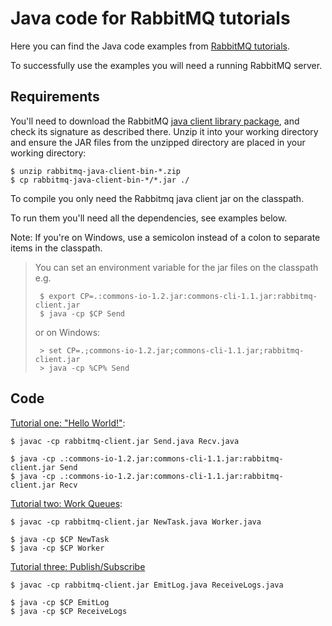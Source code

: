 # Java code for RabbitMQ tutorials

Here you can find the Java code examples from [RabbitMQ
tutorials](http://www.rabbitmq.com/getstarted.html).

To successfully use the examples you will need a running RabbitMQ server.

## Requirements

You'll need to download the RabbitMQ 
[java client library package](http://www.rabbitmq.com/java-client.html),
and check its signature as described there. 
Unzip it into your working directory and ensure the JAR files from the 
unzipped directory are placed in your working directory:

    $ unzip rabbitmq-java-client-bin-*.zip
    $ cp rabbitmq-java-client-bin-*/*.jar ./

To compile you only need the Rabbitmq java client jar on the classpath.

To run them you'll need all the dependencies, see examples below. 

Note: If you're on Windows, 
use a semicolon instead of a colon to separate items in the classpath.

> You can set an environment variable for the jar files on the classpath e.g.
>
>      $ export CP=.:commons-io-1.2.jar:commons-cli-1.1.jar:rabbitmq-client.jar
>      $ java -cp $CP Send
>
> or on Windows:
>
>      > set CP=.;commons-io-1.2.jar;commons-cli-1.1.jar;rabbitmq-client.jar
>      > java -cp %CP% Send

## Code

[Tutorial one: "Hello World!"](http://www.rabbitmq.com/tutorial-one-java.html):

    $ javac -cp rabbitmq-client.jar Send.java Recv.java

    $ java -cp .:commons-io-1.2.jar:commons-cli-1.1.jar:rabbitmq-client.jar Send
    $ java -cp .:commons-io-1.2.jar:commons-cli-1.1.jar:rabbitmq-client.jar Recv

[Tutorial two: Work Queues](http://www.rabbitmq.com/tutorial-two-java.html):

    $ javac -cp rabbitmq-client.jar NewTask.java Worker.java

    $ java -cp $CP NewTask
    $ java -cp $CP Worker

[Tutorial three: Publish/Subscribe](http://www.rabbitmq.com/tutorial-three-java.html)

    $ javac -cp rabbitmq-client.jar EmitLog.java ReceiveLogs.java
    
    $ java -cp $CP EmitLog
    $ java -cp $CP ReceiveLogs


